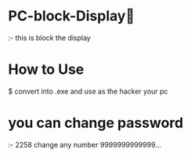 # PC-block-Display🥇
:- this is block the display 

# How to Use 
$ convert into .exe and use as the hacker your pc 

# you can change password 
  :- 2258 change any number 9999999999999...
